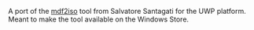 A port of the [mdf2iso](http://www.mdftoiso.com) tool from Salvatore Santagati for the UWP platform.
Meant to make the tool available on the Windows Store.